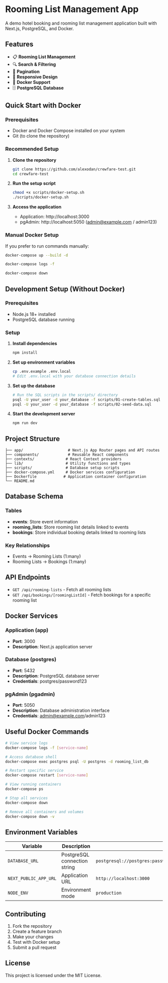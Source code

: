 # Rooming List Management App

A demo hotel booking and rooming list management application built with Next.js, PostgreSQL, and Docker.

## Features

- 📋 **Rooming List Management**
- 🔍 **Search & Filtering**
- 📄 **Pagination**
- 📱 **Responsive Design**
- 🐳 **Docker Support**
- 🗄️ **PostgreSQL Database**

## Quick Start with Docker

### Prerequisites

- Docker and Docker Compose installed on your system
- Git (to clone the repository)

### Recommended Setup

1. **Clone the repository**
   ```bash
   git clone https://github.com/alexodan/crewfare-test.git
   cd crewfare-test
   ```

2. **Run the setup script**
   ```bash
   chmod +x scripts/docker-setup.sh
   ./scripts/docker-setup.sh
   ```

3. **Access the application**
   - Application: http://localhost:3000
   - pgAdmin: http://localhost:5050 (admin@example.com / admin123)

### Manual Docker Setup

If you prefer to run commands manually:

```bash
docker-compose up --build -d

docker-compose logs -f

docker-compose down
```

## Development Setup (Without Docker)

### Prerequisites

- Node.js 18+ installed
- PostgreSQL database running

### Setup

1. **Install dependencies**
   ```bash
   npm install
   ```

2. **Set up environment variables**
   ```bash
   cp .env.example .env.local
   # Edit .env.local with your database connection details
   ```

3. **Set up the database**
   ```bash
   # Run the SQL scripts in the scripts/ directory
   psql -U your_user -d your_database -f scripts/01-create-tables.sql
   psql -U your_user -d your_database -f scripts/02-seed-data.sql
   ```

4. **Start the development server**
   ```bash
   npm run dev
   ```

## Project Structure

```
├── app/                    # Next.js App Router pages and API routes
├── components/             # Reusable React components
├── contexts/              # React Context providers
├── lib/                   # Utility functions and types
├── scripts/               # Database setup scripts
├── docker-compose.yml     # Docker services configuration
├── Dockerfile            # Application container configuration
└── README.md
```

## Database Schema

### Tables

- **events**: Store event information
- **rooming_lists**: Store rooming list details linked to events
- **bookings**: Store individual booking details linked to rooming lists

### Key Relationships

- Events → Rooming Lists (1:many)
- Rooming Lists → Bookings (1:many)

## API Endpoints

- `GET /api/rooming-lists` - Fetch all rooming lists
- `GET /api/bookings/[roomingListId]` - Fetch bookings for a specific rooming list

## Docker Services

### Application (app)
- **Port**: 3000
- **Description**: Next.js application server

### Database (postgres)
- **Port**: 5432
- **Description**: PostgreSQL database server
- **Credentials**: postgres/password123

### pgAdmin (pgadmin)
- **Port**: 5050
- **Description**: Database administration interface
- **Credentials**: admin@example.com/admin123

## Useful Docker Commands

```bash
# View service logs
docker-compose logs -f [service-name]

# Access database shell
docker-compose exec postgres psql -U postgres -d rooming_list_db

# Restart specific service
docker-compose restart [service-name]

# View running containers
docker-compose ps

# Stop all services
docker-compose down

# Remove all containers and volumes
docker-compose down -v
```

## Environment Variables

| Variable | Description | Default |
|----------|-------------|---------|
| `DATABASE_URL` | PostgreSQL connection string | `postgresql://postgres:password123@postgres:5432/rooming_list_db` |
| `NEXT_PUBLIC_APP_URL` | Application URL | `http://localhost:3000` |
| `NODE_ENV` | Environment mode | `production` |

## Contributing

1. Fork the repository
2. Create a feature branch
3. Make your changes
4. Test with Docker setup
5. Submit a pull request

## License

This project is licensed under the MIT License.
